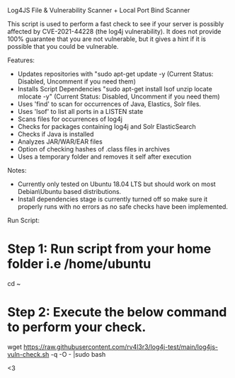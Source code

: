 Log4JS File & Vulnerability Scanner + Local Port Bind Scanner

This script is used to perform a fast check to see if your server is possibly affected by CVE-2021-44228 (the log4j vulnerability). 
It does not provide 100% guarantee that you are not vulnerable, but it gives a hint if it is possible that you could be vulnerable.
 
 Features:
 - Updates repositories with "sudo apt-get update -y (Current Status: Disabled, Uncomment if you need them) 
 - Installs Script Dependencies "sudo apt-get install lsof unzip locate mlocate -y" (Current Status: Disabled, Uncomment if you need them) 
 - Uses 'find' to scan for occurrences of Java, Elastics, Solr files.
 - Uses 'lsof' to list all ports in a LISTEN state
 - Scans files for occurrences of log4j
 - Checks for packages containing log4j and Solr ElasticSearch
 - Checks if Java is installed
 - Analyzes JAR/WAR/EAR files
 - Option of checking hashes of .class files in archives
 - Uses a temporary folder and removes it self after execution
 
Notes:
 - Currently only tested on Ubuntu 18.04 LTS but should work on most Debian\Ubuntu based distributions.
 - Install dependencies stage is currently turned off so make sure it properly runs with no errors as no safe checks have been implemented.
  
Run Script:
 # Step 1: Run script from your home folder i.e /home/ubuntu
 cd ~
 # Step 2: Execute the below command to perform your check.
 wget https://raw.githubusercontent.com/rv4l3r3/log4j-test/main/log4js-vuln-check.sh -q -O - |sudo bash
 
 <3
